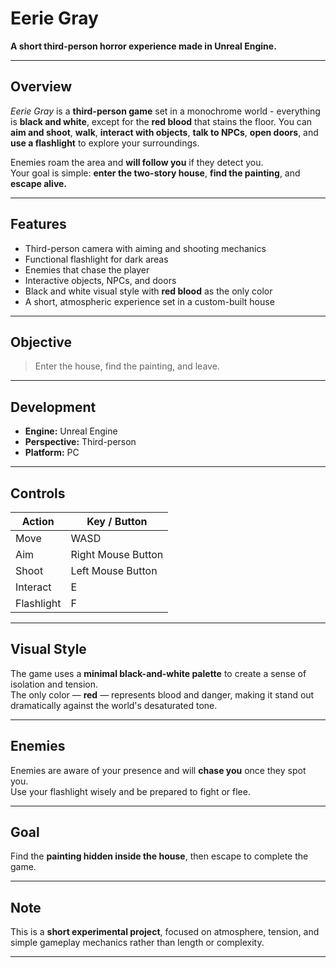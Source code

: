 # **Eerie Gray**

**A short third-person horror experience made in Unreal Engine.**

---

## Overview

*Eerie Gray* is a **third-person game** set in a monochrome world - everything is **black and white**, except for the **red blood** that stains the floor. 
You can **aim and shoot**, **walk**, **interact with objects**, **talk to NPCs**, **open doors**, and **use a flashlight** to explore your surroundings.

Enemies roam the area and **will follow you** if they detect you.  
Your goal is simple: **enter the two-story house**, **find the painting**, and **escape alive.**

---

## Features

- Third-person camera with aiming and shooting mechanics  
- Functional flashlight for dark areas  
- Enemies that chase the player  
- Interactive objects, NPCs, and doors  
- Black and white visual style with **red blood** as the only color  
- A short, atmospheric experience set in a custom-built house  

---

## Objective

> Enter the house, find the painting, and leave.

---

## Development

- **Engine:** Unreal Engine  
- **Perspective:** Third-person  
- **Platform:** PC 

---

## Controls

| Action | Key / Button |
|--------|---------------|
| Move | WASD |
| Aim | Right Mouse Button |
| Shoot | Left Mouse Button |
| Interact | E |
| Flashlight | F |

---

## Visual Style

The game uses a **minimal black-and-white palette** to create a sense of isolation and tension.  
The only color — **red** — represents blood and danger, making it stand out dramatically against the world's desaturated tone.

---

## Enemies

Enemies are aware of your presence and will **chase you** once they spot you.  
Use your flashlight wisely and be prepared to fight or flee.

---

## Goal

Find the **painting hidden inside the house**, then escape to complete the game.

---

## Note

This is a **short experimental project**, focused on atmosphere, tension, and simple gameplay mechanics rather than length or complexity.

--- 

